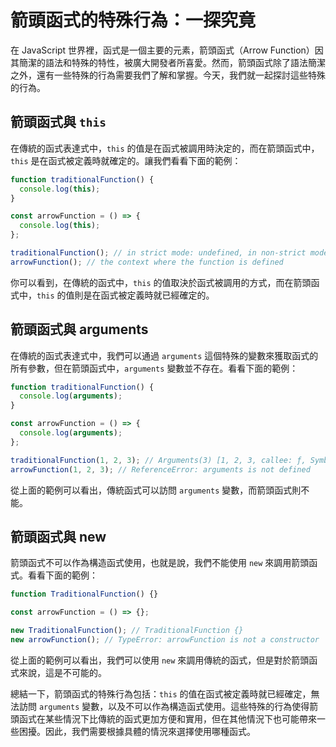 # 箭頭函式的特殊行為：一探究竟

在 JavaScript 世界裡，函式是一個主要的元素，箭頭函式（Arrow Function）因其簡潔的語法和特殊的特性，被廣大開發者所喜愛。然而，箭頭函式除了語法簡潔之外，還有一些特殊的行為需要我們了解和掌握。今天，我們就一起探討這些特殊的行為。

## 箭頭函式與 `this`

在傳統的函式表達式中，`this` 的值是在函式被調用時決定的，而在箭頭函式中，`this` 是在函式被定義時就確定的。讓我們看看下面的範例：

```js
function traditionalFunction() {
  console.log(this);
}

const arrowFunction = () => {
  console.log(this);
};

traditionalFunction(); // in strict mode: undefined, in non-strict mode: window/global
arrowFunction(); // the context where the function is defined
```

你可以看到，在傳統的函式中，`this` 的值取決於函式被調用的方式，而在箭頭函式中，`this` 的值則是在函式被定義時就已經確定的。

## 箭頭函式與 arguments

在傳統的函式表達式中，我們可以通過 `arguments` 這個特殊的變數來獲取函式的所有參數，但在箭頭函式中，`arguments` 變數並不存在。看看下面的範例：

```js
function traditionalFunction() {
  console.log(arguments);
}

const arrowFunction = () => {
  console.log(arguments);
};

traditionalFunction(1, 2, 3); // Arguments(3) [1, 2, 3, callee: ƒ, Symbol(Symbol.iterator): ƒ]
arrowFunction(1, 2, 3); // ReferenceError: arguments is not defined
```

從上面的範例可以看出，傳統函式可以訪問 `arguments` 變數，而箭頭函式則不能。

## 箭頭函式與 new

箭頭函式不可以作為構造函式使用，也就是說，我們不能使用 `new` 來調用箭頭函式。看看下面的範例：

```js
function TraditionalFunction() {}

const arrowFunction = () => {};

new TraditionalFunction(); // TraditionalFunction {}
new arrowFunction(); // TypeError: arrowFunction is not a constructor
```

從上面的範例可以看出，我們可以使用 `new` 來調用傳統的函式，但是對於箭頭函式來說，這是不可能的。

總結一下，箭頭函式的特殊行為包括：`this` 的值在函式被定義時就已經確定，無法訪問 `arguments` 變數，以及不可以作為構造函式使用。這些特殊的行為使得箭頭函式在某些情況下比傳統的函式更加方便和實用，但在其他情況下也可能帶來一些困擾。因此，我們需要根據具體的情況來選擇使用哪種函式。